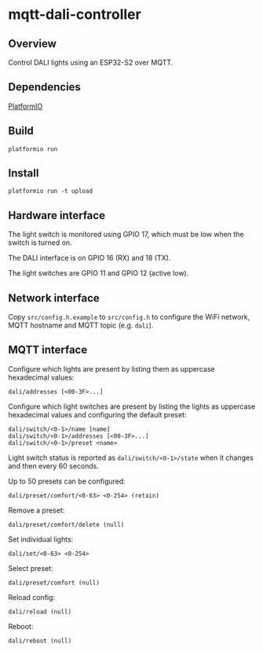 # mqtt-dali-controller

## Overview
Control DALI lights using an ESP32-S2 over MQTT.

## Dependencies
[PlatformIO](https://platformio.org/)

## Build
`platformio run`

## Install
`platformio run -t upload`

## Hardware interface
The light switch is monitored using GPIO 17, which must be low when the switch is turned on.

The DALI interface is on GPIO 16 (RX) and 18 (TX).

The light switches are GPIO 11 and GPIO 12 (active low).

## Network interface
Copy `src/config.h.example` to `src/config.h` to configure the WiFi network,
MQTT hostname and MQTT topic (e.g. `dali`).

## MQTT interface

Configure which lights are present by listing them as uppercase hexadecimal
values:
```
dali/addresses [<00-3F>...]
```

Configure which light switches are present by listing the lights as uppercase
hexadecimal values and configuring the default preset:
```
dali/switch/<0-1>/name [name]
dali/switch/<0-1>/addresses [<00-3F>...]
dali/switch/<0-1>/preset <name>
```

Light switch status is reported as `dali/switch/<0-1>/state` when it changes
and then every 60 seconds.

Up to 50 presets can be configured:

```
dali/preset/comfort/<0-63> <0-254> (retain)
```

Remove a preset:

```
dali/preset/comfort/delete (null)
```

Set individual lights:

```
dali/set/<0-63> <0-254>
```

Select preset:

```
dali/preset/comfort (null)
```

Reload config:

```
dali/reload (null)
```

Reboot:

```
dali/reboot (null)
```
